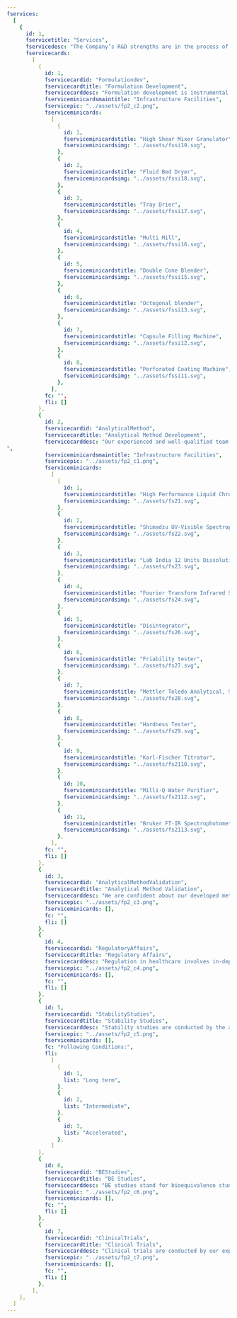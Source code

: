 ```yaml
---
fservices:
  [
    {
      id: 1,
      fservicetitle: "Services",
      fservicedesc: "The Company’s R&D strengths are in the process of developing new drug delivery systems, new dosage, and applying new technology for better processes.",
      fservicecards:
        [
          {
            id: 1,
            fservicecardid: "Formulationdev",
            fservicecardtitle: "Formulation Development",
            fservicecarddesc: "Formulation development is instrumental in bridging the gap between discovering a drug substance to an actual commercial drug product. With our proficient formulation team tackling the difficulties of formulations, such as determining the most appropriate route for drug delivery or be it the optimisation of the formulation’s characteristics based on processing requirements, becomes a child’s play.",
            fserviceminicardsmaintitle: "Infrastructure Facilities",
            fservicepic: "../assets/fp2_c2.png",
            fserviceminicards:
              [
                {
                  id: 1,
                  fserviceminicardstitle: "High Shear Mixer Granulator",
                  fserviceminicardsimg: "../assets/fssi19.svg",
                },
                {
                  id: 2,
                  fserviceminicardstitle: "Fluid Bed Dryer",
                  fserviceminicardsimg: "../assets/fssi18.svg",
                },
                {
                  id: 3,
                  fserviceminicardstitle: "Tray Drier",
                  fserviceminicardsimg: "../assets/fssi17.svg",
                },
                {
                  id: 4,
                  fserviceminicardstitle: "Multi Mill",
                  fserviceminicardsimg: "../assets/fssi16.svg",
                },
                {
                  id: 5,
                  fserviceminicardstitle: "Double Cone Blender",
                  fserviceminicardsimg: "../assets/fssi15.svg",
                },
                {
                  id: 6,
                  fserviceminicardstitle: "Octogonal blender",
                  fserviceminicardsimg: "../assets/fssi13.svg",
                },
                {
                  id: 7,
                  fserviceminicardstitle: "Capsule Filling Machine",
                  fserviceminicardsimg: "../assets/fssi12.svg",
                },
                {
                  id: 8,
                  fserviceminicardstitle: "Perforated Coating Machine",
                  fserviceminicardsimg: "../assets/fssi11.svg",
                },
              ],
            fc: "",
            fli: []
          },
          {
            id: 2,
            fservicecardid: "AnalyticalMethod",
            fservicecardtitle: "Analytical Method Development",
            fservicecarddesc: "Our experienced and well-qualified team effectively incorporates analytical methods such as assay, dissolution testing and related substances analysis for our newly developed finished products. All the methods used are cost effective and reproducible.
",
            fserviceminicardsmaintitle: "Infrastructure Facilities",
            fservicepic: "../assets/fp2_c1.png",
            fserviceminicards:
              [
                {
                  id: 1,
                  fserviceminicardstitle: "High Performance Liquid Chromatography",
                  fserviceminicardsimg: "../assets/fs21.svg",
                },
                {
                  id: 2,
                  fserviceminicardstitle: "Shimadzu UV-Visible Spectrophotometer",
                  fserviceminicardsimg: "../assets/fs22.svg",
                },
                {
                  id: 3,
                  fserviceminicardstitle: "Lab India 12 Units Dissolution Apparatus",
                  fserviceminicardsimg: "../assets/fs23.svg",
                },
                {
                  id: 4,
                  fserviceminicardstitle: "Fourier Transform Infrared Spectrophotometer",
                  fserviceminicardsimg: "../assets/fs24.svg",
                },
                {
                  id: 5,
                  fserviceminicardstitle: "Disintegrator",
                  fserviceminicardsimg: "../assets/fs26.svg",
                },
                {
                  id: 6,
                  fserviceminicardstitle: "Friability tester",
                  fserviceminicardsimg: "../assets/fs27.svg",
                },
                {
                  id: 7,
                  fserviceminicardstitle: "Mettler Toledo Analytical, Semi micro & Micro Balances",
                  fserviceminicardsimg: "../assets/fs28.svg",
                },
                {
                  id: 8,
                  fserviceminicardstitle: "Hardness Tester",
                  fserviceminicardsimg: "../assets/fs29.svg",
                },
                {
                  id: 9,
                  fserviceminicardstitle: "Karl-Fischer Titrator",
                  fserviceminicardsimg: "../assets/fs2110.svg",
                },
                {
                  id: 10,
                  fserviceminicardstitle: "Milli-Q Water Purifier",
                  fserviceminicardsimg: "../assets/fs2112.svg",
                },
                {
                  id: 11,
                  fserviceminicardstitle: "Bruker FT-IR Spectrophotometer",
                  fserviceminicardsimg: "../assets/fs2113.svg",
                },
              ],
            fc: "",
            fli: []
          },
          {
            id: 3,
            fservicecardid: "AnalyticalMethodValidation",
            fservicecardtitle: "Analytical Method Validation",
            fservicecarddesc: "We are confident about our developed methods thanks to our knowledgeable ARD team that performs validations as per our validation protocol, in adherence to the International Council for Harmonization of Technical Requirements for Pharmaceuticals for Human Use (ICH) guidelines. Based on the inputs, stability is prepared indicating standard test procedure (STP) for regular analysis.",
            fservicepic: "../assets/fp2_c3.png",
            fserviceminicards: [],
            fc: "",
            fli: []
          },
          {
            id: 4,
            fservicecardid: "RegulatoryAffairs",
            fservicecardtitle: "Regulatory Affairs",
            fservicecarddesc: "Regulation in healthcare involves in-depth evaluation to withhold the standards of public health, drug registration, marketing authorization, import and export and pharmacovigilance. We possess veterans in the field of regulatory affairs that take care of the development plan, supervising-writing/reviewing and assembling and submission management, which helps in completing these complex tasks with ease.",
            fservicepic: "../assets/fp2_c4.png",
            fserviceminicards: [],
            fc: "",
            fli: []
          },
          {
            id: 5,
            fservicecardid: "StabilityStudies",
            fservicecardtitle: "Stability Studies",
            fservicecarddesc: "Stability studies are conducted by the analytical research and development team for their new developed products encompassing the ",
            fservicepic: "../assets/fp2_c5.png",
            fserviceminicards: [],
            fc: "Following Conditions:",
            fli: 
              [
                {
                  id: 1,
                  list: "Long term",
                },
                {
                  id: 2,
                  list: "Intermediate",
                },
                {
                  id: 3,
                  list: "Accelerated",
                },
              ]
          },
          {
            id: 6,
            fservicecardid: "BEStudies",
            fservicecardtitle: "BE Studies",
            fservicecarddesc: "BE studies stand for bioequivalence studies which are used to demonstrate therapeutic equivalence between two drugs. BE studies can save a lot of time and money for the cost of development and play an instrumental role in developing new drug formulations of existing drugs.",
            fservicepic: "../assets/fp2_c6.png",
            fserviceminicards: [],
            fc: "",
            fli: []
          },
          {
            id: 7,
            fservicecardid: "ClinicalTrials",
            fservicecardtitle: "Clinical Trials",
            fservicecarddesc: "Clinical trials are conducted by our experts with extensive care to ensure utmost safety and efficacy of the drugs. These trials are the stepping stones for achieving the regulatory approvals for which thorough investigations are conducted.",
            fservicepic: "../assets/fp2_c7.png",
            fserviceminicards: [],
            fc: "",
            fli: []
          },
        ],
    },
  ]
---
```

